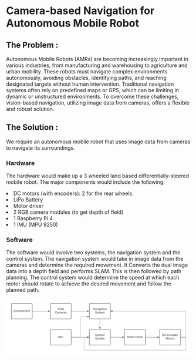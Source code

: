 # Camera-based Navigation for Autonomous Mobile Robot

## The Problem : 

Autonomous Mobile Robots (AMRs) are becoming increasingly important in various industries, from manufacturing and warehousing to agriculture and urban mobility. These robots must navigate complex environments autonomously, avoiding obstacles, identifying paths, and reaching designated targets without human intervention. Traditional navigation systems often rely on predefined maps or GPS, which can be limiting in dynamic or unstructured environments. To overcome these challenges, vision-based navigation, utilizing image data from cameras, offers a flexible and robust solution.



## The Solution :

We require an autonomous mobile robot that uses image data from cameras to navigate its surroundings.

### Hardware

The hardware would make up a 3 wheeled land based differentially-steered mobile robot. The major components would include the following:

<li>DC motors (with encoders): 2 for the rear wheels.</li>
<li>LiPo Battery</li>
<li>Motor driver</li>
<li>2 RGB camera modules (to get depth of field)</li>
<li>1 Raspberry Pi 4</li>
<li>1 IMU (MPU 9250)</li>


### Software

The software would involve two systems, the navigation system and the control system.
The navigation system would take in image data from the cameras and determine the required movement. It Converts the dual image data into a depth field and performs SLAM. This is then followed by path planning. The control system would determine the speed at which each motor should rotate to achieve the desired movement and follow the planned path.


<img src="https://github.com/kanishka-varshini/camera-based-navigation-for-autonomous-mobile-robot/blob/main/Flowchart.png" alt="Flow Chart"/>
